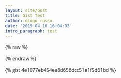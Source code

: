 ```yaml
---
layout: site/post
title: Gist Test
author: diogo_russo
date: '2019-04-16 16:04:03'
intro_paragraph: test
---
```

{% raw %}
<style>
/* https://github.com/lonekorean/gist-syntax-themes */
@import url('https://cdn.rawgit.com/lonekorean/gist-syntax-themes/848d6580/stylesheets/monokai.css');

@import url('https://fonts.googleapis.com/css?family=Open+Sans');
body {
  margin: 20px;
  font: 16px 'Open Sans', sans-serif;
}
body .gist .gist-meta {
    display: none;
}
</style>
{% endraw %}

{% gist 4e1077eb454ea8d656dcc51e1f5d61bd  %}
